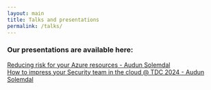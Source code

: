 ```yaml
---
layout: main
title: Talks and presentations
permalink: /talks/
---
```


### Our presentations are available here:

<a href="{{site.baseurl}}/assets/talks/reducing-azure-risk.pdf">Reducing risk for your Azure resources - Audun Solemdal </a> <br>
<a href="{{site.baseurl}}/assets/talks/tdc2024.pdf">How to impress your Security team in the cloud @ TDC 2024 - Audun Solemdal </a> <br>